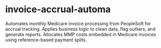 # invoice-accrual-automa
Automates monthly Medicare invoice processing from PeopleSoft for accrual tracking. Applies business logic to clean data, flag outliers, and generate reports. Allocates MMP costs embedded in Medicare invoices using reference-based payment splits.
